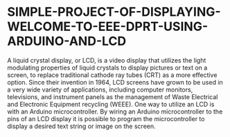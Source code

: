 # SIMPLE-PROJECT-OF-DISPLAYING-WELCOME-TO-EEE-DPRT-USING-ARDUINO-AND-LCD
A liquid crystal display, or LCD, is a video display that utilizes the light modulating properties of liquid crystals to display pictures or text on a screen, to replace traditional cathode ray tubes  (CRT) as a more effective option. Since their invention in 1964, LCD screens have grown to be used in a very wide variety of applications, including computer monitors, televisions, and instrument panels as the management of Waste Electrical and Electronic Equipment recycling (WEEE). One way to utilize an LCD is with an Arduino microcontroller. By wiring an Arduino microcontroller to the pins of an LCD display it is possible to program the microcontroller to display a desired text string or image on the screen. 

